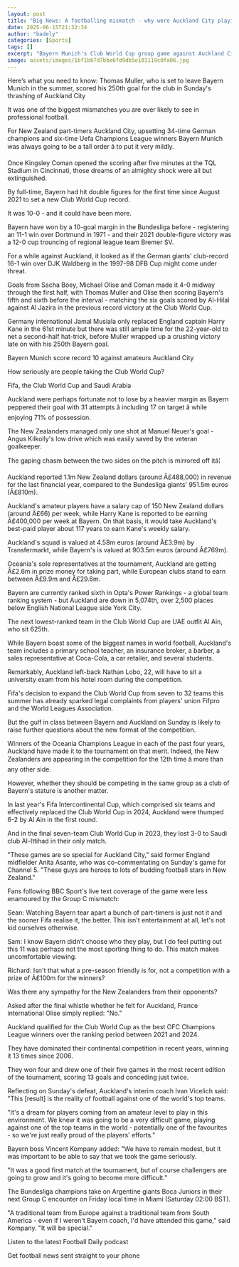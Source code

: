 ```yaml
---
layout: post
title: "Big News: A footballing mismatch - why were Auckland City playing Bayern Munich?"
date: 2025-06-15T21:32:34
author: "badely"
categories: [Sports]
tags: []
excerpt: "Bayern Munich's Club World Cup group game against Auckland City was a mismatch on the pitch - so why were the part-timers from New Zealand facing the "
image: assets/images/1bf1b67d7bbe6fd9db5e101119c0fa06.jpg
---
```


Here’s what you need to know: Thomas Muller, who is set to leave Bayern Munich in the summer, scored his 250th goal for the club in Sunday's thrashing of Auckland City

It was one of the biggest mismatches you are ever likely to see in professional football.

For New Zealand part-timers Auckland City, upsetting 34-time German champions and six-time Uefa Champions League winners Bayern Munich was always going to be a tall order â to put it very mildly.

Once Kingsley Coman opened the scoring after five minutes at the TQL Stadium in Cincinnati, those dreams of an almighty shock were all but extinguished.

By full-time, Bayern had hit double figures for the first time since August 2021 to set a new Club World Cup record.

It was 10-0 - and it could have been more.

Bayern have won by a 10-goal margin in the Bundesliga before - registering an 11-1 win over Dortmund in 1971 - and their 2021 double-figure victory was a 12-0 cup trouncing of regional league team Bremer SV.

For a while against Auckland, it looked as if the German giants' club-record 16-1 win over DJK Waldberg in the 1997-98 DFB Cup might come under threat.

Goals from Sacha Boey, Michael Olise and Coman made it 4-0 midway through the first half, with Thomas Muller and Olise then scoring Bayern's fifth and sixth before the interval - matching the six goals scored by Al-Hilal against Al Jazira in the previous record victory at the Club World Cup.

Germany international Jamal Musiala only replaced England captain Harry Kane in the 61st minute but there was still ample time for the 22-year-old to net a second-half hat-trick, before Muller wrapped up a crushing victory late on with his 250th Bayern goal.

Bayern Munich score record 10 against amateurs Auckland City

How seriously are people taking the Club World Cup?

Fifa, the Club World Cup and Saudi Arabia

Auckland were perhaps fortunate not to lose by a heavier margin as Bayern peppered their goal with 31 attempts â including 17 on target â while enjoying 71% of possession.

The New Zealanders managed only one shot at Manuel Neuer's goal - Angus Kilkolly's low drive which was easily saved by the veteran goalkeeper.

The gaping chasm between the two sides on the pitch is mirrored off itâ¦

Auckland reported 1.1m New Zealand dollars (around Â£488,000) in revenue for the last financial year, compared to the Bundesliga giants' 951.5m euros (Â£810m).

Auckland's amateur players have a salary cap of 150 New Zealand dollars (around Â£66) per week, while Harry Kane is reported to be earning Â£400,000 per week at Bayern. On that basis, it would take Auckland's best-paid player about 117 years to earn Kane's weekly salary.

Auckland's squad is valued at 4.58m euros (around Â£3.9m) by Transfermarkt, while Bayern's is valued at 903.5m euros (around Â£769m).

Oceania's sole representatives at the tournament, Auckland are getting Â£2.6m in prize money for taking part, while European clubs stand to earn between Â£9.9m and Â£29.6m.

Bayern are currently ranked sixth in Opta's Power Rankings - a global team ranking system - but Auckland are down in 5,074th, over 2,500 places below English National League side York City.

The next lowest-ranked team in the Club World Cup are UAE outfit Al Ain, who sit 625th.

While Bayern boast some of the biggest names in world football, Auckland's team includes a primary school teacher, an insurance broker, a barber, a sales representative at Coca-Cola, a car retailer, and several students.

Remarkably, Auckland left-back Nathan Lobo, 22, will have to sit a university exam from his hotel room during the competition.

Fifa's decision to expand the Club World Cup from seven to 32 teams this summer has already sparked legal complaints from players' union Fifpro and the World Leagues Association.

But the gulf in class between Bayern and Auckland on Sunday is likely to raise further questions about the new format of the competition.

Winners of the Oceania Champions League in each of the past four years, Auckland have made it to the tournament on that merit. Indeed, the New Zealanders are appearing in the competition for the 12th time â more than any other side.

However, whether they should be competing in the same group as a club of Bayern's stature is another matter.

In last year's Fifa Intercontinental Cup,  which comprised six teams and effectively replaced the Club World Cup in 2024, Auckland were thumped 6-2 by Al Ain in the first round.

And in the final seven-team Club World Cup in 2023, they lost 3-0 to Saudi club Al-Ittihad in their only match.

"These games are so special for Auckland City," said former England midfielder Anita Asante, who was co-commentating on Sunday's game for Channel 5. "These guys are heroes to lots of budding football stars in New Zealand."

Fans following BBC Sport's live text coverage of the game were less enamoured by the Group C mismatch:

Sean: Watching Bayern tear apart a bunch of part-timers is just not it and the sooner Fifa realise it, the better. This isn't entertainment at all, let's not kid ourselves otherwise.

Sam: I know Bayern didn't choose who they play, but I do feel putting out this 11 was perhaps not the most sporting thing to do. This match makes uncomfortable viewing.

Richard: Isn't that what a pre-season friendly is for, not a competition with a prize of Â£100m for the winners?

Was there any sympathy for the New Zealanders from their opponents?

Asked after the final whistle whether he felt for Auckland, France international Olise simply replied: "No."

Auckland qualified for the Club World Cup as the best OFC Champions League winners over the ranking period between 2021 and 2024.

They have dominated their continental competition in recent years, winning it 13 times since 2006.

They won four and drew one of their five games in the most recent edition of the tournament, scoring 13 goals and conceding just twice.

Reflecting on Sunday's defeat, Auckland's interim coach Ivan Vicelich said: "This [result] is the reality of football against one of the world's top teams.

"It's a dream for players coming from an amateur level to play in this environment. We knew it was going to be a very difficult game, playing against one of the top teams in the world - potentially one of the favourites - so we're just really proud of the players' efforts."

Bayern boss Vincent Kompany added: "We have to remain modest, but it was important to be able to say that we took the game seriously.

"It was a good first match at the tournament, but of course challengers are going to grow and it's going to become more difficult."

The Bundesliga champions take on Argentine giants Boca Juniors in their next Group C encounter on Friday local time in Miami (Saturday 02:00 BST).

"A traditional team from Europe against a traditional team from South America - even if I weren't Bayern coach, I'd have attended this game," said Kompany.  "It will be special."

Listen to the latest Football Daily podcast

Get football news sent straight to your phone

